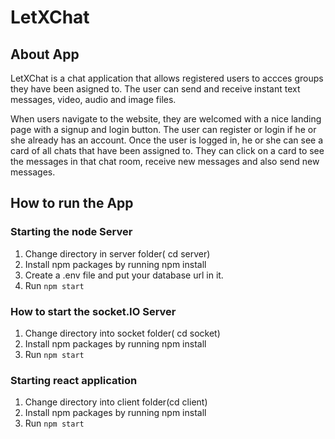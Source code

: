 # LetXChat

## About App

LetXChat is a chat application that allows registered users to accces groups they have been asigned to. The user can send and receive instant text messages, video, audio and image files.

When users navigate to the website, they are welcomed with a nice landing page with a signup and login button. The user can register or login if he or she already has an account. Once the user is logged in, he or she can see a card of all chats that have been assigned to. They can click on a card to see the messages in that chat room, receive new messages and also send new messages.

## How to run the App

### Starting the node Server

1. Change directory in server folder( cd server)
2. Install npm packages by running npm install
3. Create a .env file and put your database url in it.
4. Run `npm start`

### How to start the socket.IO Server

1. Change directory into socket folder( cd socket)
2. Install npm packages by running npm install
3. Run `npm start`

### Starting react application

1. Change directory into client folder(cd client)
2. Install npm packages by running npm install
3. Run `npm start`
